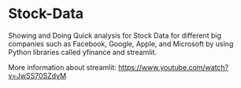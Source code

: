 # Stock-Data
Showing and Doing Quick analysis for Stock Data for different big companies such as Facebook, Google, Apple, and Microsoft by using Python libraries called yfinance and streamlit.


More information about streamlit: https://www.youtube.com/watch?v=JwSS70SZdyM

